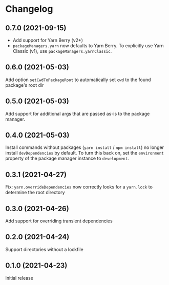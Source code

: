 # Changelog
<!--
	Placeholder for the next version (at the beginning of the line):
	## __WORK IN PROGRESS__
-->
## 0.7.0 (2021-09-15)
* Add support for Yarn Berry (v2+)
* `packageManagers.yarn` now defaults to Yarn Berry. To explicitly use Yarn Classic (v1), use `packageManagers.yarnClassic`.

## 0.6.0 (2021-05-03)
Add option `setCwdToPackageRoot` to automatically set `cwd` to the found package's root dir

## 0.5.0 (2021-05-03)
Add support for additional args that are passed as-is to the package manager.

## 0.4.0 (2021-05-03)
Install commands without packages (`yarn install` / `npm install`) no longer install `devDependencies` by default. To turn this back on, set the `environment` property of the package manager instance to `development`.

## 0.3.1 (2021-04-27)
Fix: `yarn.overrideDependencies` now correctly looks for a `yarn.lock` to determine the root directory

## 0.3.0 (2021-04-26)
Add support for overriding transient dependencies

## 0.2.0 (2021-04-24)
Support directories without a lockfile

## 0.1.0 (2021-04-23)
Initial release
